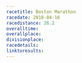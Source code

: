 ```yaml
---
racetitle: Boston Marathon
racedate: 2018-04-16
racedistance: 26.2
overalltime:
overallplace: 
divisionplace: 
racedetails: 
linktoresults:
---
```


